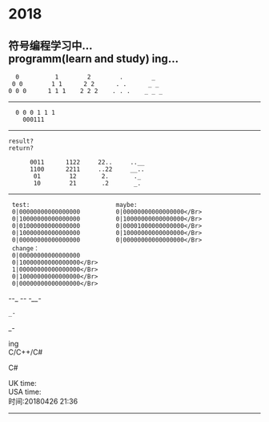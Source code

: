 # 2018

符号编程学习中... </Br>
programm(learn and study) ing...</Br>
-----------------------------------------------------------------------------

      0          1        2        .        _                             
     0 0        1 1      2 2      . .      _ _                            
    0 0 0      1 1 1    2 2 2    . . .    _ _ _                          
 
-----------------------------------------------------------------------------        
      
      0 0 0 1 1 1    
        000111            
           
-----------------------------------------------------------------------------           
    result?
    return?
    
          0011      1122     22..     ..__
          1100      2211     ..22     __..
           01        12       2.       ._
           10        21       .2       _.

-----------------------------------------------------------------------------

     test:                        maybe:             
     0|00000000000000000          0|00000000000000000</Br>  
     0|10000000000000000          0|10000000000000000</Br>
     0|01000000000000000          0|00001000000000000</Br>
     0|10000000000000000          0|10000000000000000</Br>
     0|00000000000000000          0|00000000000000000</Br>
     change：           
     0|00000000000000000
     0|10000000000000000</Br>
     1|00000000000000000</Br>
     0|10000000000000000</Br>
     0|00000000000000000</Br>


_-_-_
_--_ 
_-__-_
   
    _-
  _-



ing </Br>
C/C++/C#</Br>

C#</Br>


UK time:                       </Br>
USA time:                      </Br>
时间:20180426 21:36             </Br>


---------------------------------------
